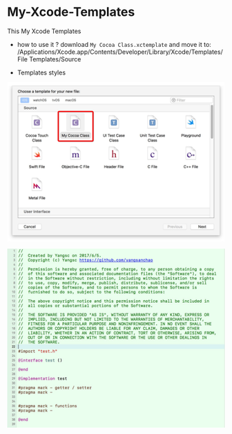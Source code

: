 # My-Xcode-Templates
This My Xcode Templates

- how to use it ?
download  `My Cocoa Class.xctemplate` and move it to:
/Applications/Xcode.app/Contents/Developer/Library/Xcode/Templates/File Templates/Source 

- Templates styles 

![command + n](image/1.png)

![styles](image/2.png)
